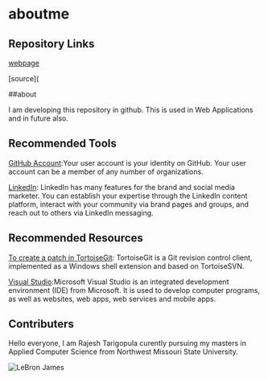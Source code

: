 # aboutme

## Repository Links

[webpage](https://github.com/rajesh4322/aboutme/edit/master/README.md)

[source](

##about

I am developing this repository in github.
This is used in Web Applications and in future also.

## Recommended Tools

[GitHub Account](https://github.com/rajesh4322):Your user account is your identity on GitHub. Your user account can be a member of any number of organizations.

[LinkedIn](https://www.linkedin.com/in/rajesh-tarigopula-82500b128/): LinkedIn has many features for the brand and social media marketer. You can establish your expertise through the LinkedIn content platform, interact with your community via brand pages and groups, and reach out to others via LinkedIn messaging.

## Recommended Resources 

[To create a patch in TortoiseGit](https://tortoisegit.org/docs/tortoisegit/tgit-dug-patch.html): TortoiseGit is a Git revision control client, implemented as a Windows shell extension and based on TortoiseSVN.

[Visual Studio](https://visualstudio.microsoft.com/):Microsoft Visual Studio is an integrated development environment (IDE) from Microsoft. It is used to develop computer programs, as well as websites, web apps, web services and mobile apps.


## Contributers

Hello everyone, I am Rajesh Tarigopula curently pursuing my masters in Applied Computer Science from Northwest Missouri State University.


![LeBron James](https://www.nba.com/lakers/sites/lakers/files/styles/story_main_photo/public/ts_lbjallstar.jpg?itok=5wZzW8Rm)
